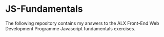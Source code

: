 # JS-Fundamentals
The following repository contains my answers to the ALX Front-End Web Development Programme Javascript fundamentals exercises.
